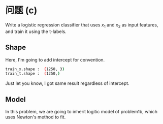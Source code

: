 # 问题 (c)
Write a logistic regression classifier that uses
$x_1$ and $x_2$ as input features, and train it using the t-labels.


## Shape
Here, I'm going to add intercept for convention.
```bash
train_x.shape :  (1250, 3)
train_t.shape :  (1250,)
```

Just let you know, I got same result regardless of intercept.  

## Model
In this problem, we are going to inherit logitic model of problem1b, which uses Newton's method to fit.
